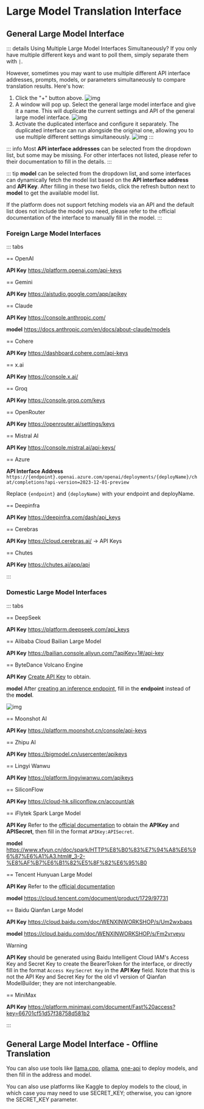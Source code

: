 # Large Model Translation Interface

## General Large Model Interface

::: details Using Multiple Large Model Interfaces Simultaneously?
If you only have multiple different keys and want to poll them, simply separate them with `|`.

However, sometimes you may want to use multiple different API interface addresses, prompts, models, or parameters simultaneously to compare translation results. Here's how:

1. Click the "+" button above.
   ![img](https://image.lunatranslator.org/zh/damoxing/extraapi1.png)
1. A window will pop up. Select the general large model interface and give it a name. This will duplicate the current settings and API of the general large model interface.
   ![img](https://image.lunatranslator.org/zh/damoxing/extraapi2.png)
1. Activate the duplicated interface and configure it separately. The duplicated interface can run alongside the original one, allowing you to use multiple different settings simultaneously.
   ![img](https://image.lunatranslator.org/zh/damoxing/extraapi3.png)
:::

::: info
Most **API interface addresses** can be selected from the dropdown list, but some may be missing. For other interfaces not listed, please refer to their documentation to fill in the details.
:::

::: tip
**model** can be selected from the dropdown list, and some interfaces can dynamically fetch the model list based on the **API interface address** and **API Key**. After filling in these two fields, click the refresh button next to **model** to get the available model list.

If the platform does not support fetching models via an API and the default list does not include the model you need, please refer to the official documentation of the interface to manually fill in the model.
:::

### Foreign Large Model Interfaces

::: tabs

== OpenAI

**API Key** https://platform.openai.com/api-keys

== Gemini

**API Key** https://aistudio.google.com/app/apikey

== Claude

**API Key** https://console.anthropic.com/

**model** https://docs.anthropic.com/en/docs/about-claude/models

== Cohere

**API Key** https://dashboard.cohere.com/api-keys

== x.ai

**API Key** https://console.x.ai/

== Groq

**API Key** https://console.groq.com/keys

== OpenRouter

**API Key** https://openrouter.ai/settings/keys

== Mistral AI

**API Key** https://console.mistral.ai/api-keys/

== Azure

**API Interface Address** `https://{endpoint}.openai.azure.com/openai/deployments/{deployName}/chat/completions?api-version=2023-12-01-preview`

Replace `{endpoint}` and `{deployName}` with your endpoint and deployName.

== Deepinfra

**API Key** https://deepinfra.com/dash/api_keys

== Cerebras

**API Key** https://cloud.cerebras.ai/  ->  API Keys

== Chutes

**API Key** https://chutes.ai/app/api

:::

### Domestic Large Model Interfaces

::: tabs

== DeepSeek

**API Key** https://platform.deepseek.com/api_keys

== Alibaba Cloud Bailian Large Model

**API Key** https://bailian.console.aliyun.com/?apiKey=1#/api-key

== ByteDance Volcano Engine

**API Key** [Create API Key](https://console.volcengine.com/ark/region:ark+cn-beijing/apiKey?apikey=%7B%7D) to obtain.

**model** After [creating an inference endpoint](https://console.volcengine.com/ark/region:ark+cn-beijing/endpoint?current=1&pageSize=10), fill in the **endpoint** instead of the **model**.

![img](https://image.lunatranslator.org/zh/damoxing/doubao.png)

== Moonshot AI

**API Key** https://platform.moonshot.cn/console/api-keys

== Zhipu AI

**API Key** https://bigmodel.cn/usercenter/apikeys

== Lingyi Wanwu

**API Key** https://platform.lingyiwanwu.com/apikeys

== SiliconFlow

**API Key** https://cloud-hk.siliconflow.cn/account/ak

== iFlytek Spark Large Model

**API Key** Refer to the [official documentation](https://www.xfyun.cn/doc/spark/HTTP%E8%B0%83%E7%94%A8%E6%96%87%E6%A1%A3.html#_3-%E8%AF%B7%E6%B1%82%E8%AF%B4%E6%98%8E) to obtain the **APIKey** and **APISecret**, then fill in the format `APIKey:APISecret`.

**model** https://www.xfyun.cn/doc/spark/HTTP%E8%B0%83%E7%94%A8%E6%96%87%E6%A1%A3.html#_3-2-%E8%AF%B7%E6%B1%82%E5%8F%82%E6%95%B0

== Tencent Hunyuan Large Model

**API Key** Refer to the [official documentation](https://cloud.tencent.com/document/product/1729/111008)

**model** https://cloud.tencent.com/document/product/1729/97731

== Baidu Qianfan Large Model

**API Key** https://cloud.baidu.com/doc/WENXINWORKSHOP/s/Um2wxbaps

**model** https://cloud.baidu.com/doc/WENXINWORKSHOP/s/Fm2vrveyu

>[!WARNING]
>**API Key** should be generated using Baidu Intelligent Cloud IAM's Access Key and Secret Key to create the BearerToken for the interface, or directly fill in the format `Access Key`:`Secret Key` in the **API Key** field. Note that this is not the API Key and Secret Key for the old v1 version of Qianfan ModelBuilder; they are not interchangeable.

== MiniMax

**API Key** https://platform.minimaxi.com/document/Fast%20access?key=66701cf51d57f38758d581b2

:::

## General Large Model Interface - Offline Translation


You can also use tools like [llama.cpp](https://github.com/ggerganov/llama.cpp), [ollama](https://github.com/ollama/ollama), [one-api](https://github.com/songquanpeng/one-api) to deploy models, and then fill in the address and model.

You can also use platforms like Kaggle to deploy models to the cloud, in which case you may need to use SECRET_KEY; otherwise, you can ignore the SECRET_KEY parameter.